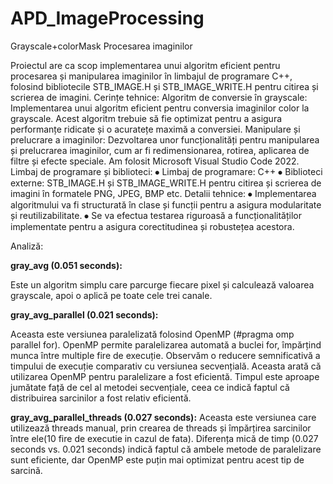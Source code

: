 # APD_ImageProcessing
Grayscale+colorMask
Procesarea imaginilor 


Proiectul are ca scop implementarea unui algoritm eficient pentru procesarea și manipularea imaginilor în limbajul de programare C++, folosind bibliotecile STB_IMAGE.H și STB_IMAGE_WRITE.H pentru citirea și scrierea de imagini.
Cerințe tehnice:
Algoritm de conversie în grayscale: Implementarea unui algoritm eficient pentru conversia imaginilor color la grayscale. Acest algoritm trebuie să fie optimizat pentru a asigura performanțe ridicate și o acuratețe maximă a conversiei.
Manipulare și prelucrare a imaginilor: Dezvoltarea unor funcționalități pentru manipularea și prelucrarea imaginilor, cum ar fi redimensionarea, rotirea, aplicarea de filtre și efecte speciale.
Am folosit Microsoft Visual Studio Code 2022.
Limbaj de programare și biblioteci:
⦁	Limbaj de programare: C++
⦁	Biblioteci externe: STB_IMAGE.H și STB_IMAGE_WRITE.H pentru citirea și scrierea de imagini în formatele PNG, JPEG, BMP etc.
Detalii tehnice:
⦁	Implementarea algoritmului va fi structurată în clase și funcții pentru a asigura modularitate și reutilizabilitate.
⦁	Se va efectua testarea riguroasă a funcționalităților implementate pentru a asigura corectitudinea și robustețea acestora.

Analiză:

 **gray_avg (0.051 seconds):**
 
   Este un algoritm simplu care parcurge fiecare pixel și calculează valoarea grayscale, apoi o aplică pe toate cele trei canale.

 **gray_avg_parallel (0.021 seconds):**
 
   Aceasta este versiunea paralelizată folosind OpenMP (#pragma omp parallel for).
   OpenMP permite paralelizarea automată a buclei for, împărțind munca între multiple fire de execuție.
   Observăm o reducere semnificativă a timpului de execuție comparativ cu versiunea secvențială. Aceasta arată că utilizarea OpenMP pentru paralelizare a fost eficientă.
   Timpul este aproape jumătate față de cel al metodei secvențiale, ceea ce indică faptul că distribuirea sarcinilor a fost relativ eficientă.

 **gray_avg_parallel_threads (0.027 seconds):**
    Aceasta este versiunea care utilizează threads manual, prin crearea de threads și împărțirea sarcinilor între ele(10 fire de executie in cazul de fata).
    Diferența mică de timp (0.027 seconds vs. 0.021 seconds) indică faptul că ambele metode de paralelizare sunt eficiente, dar OpenMP este puțin mai optimizat pentru acest tip de sarcină.

 
 
